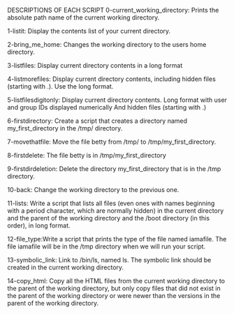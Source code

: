 DESCRIPTIONS OF EACH SCRIPT
0-current_working_directory: Prints the absolute path name of the current working directory.

1-listit: Display the contents list of your current directory.

2-bring_me_home: Changes the working directory to the users home directory.

3-listfiles: Display current directory contents in a long format

4-listmorefiles: Display current directory contents, including hidden files (starting with .). Use the long format.

5-listfilesdigitonly: Display current directory contents.
Long format
with user and group IDs displayed numerically
And hidden files (starting with .)

6-firstdirectory: Create a script that creates a directory named my_first_directory in the /tmp/ directory.

7-movethatfile: Move the file betty from /tmp/ to /tmp/my_first_directory.

8-firstdelete: The file betty is in /tmp/my_first_directory

9-firstdirdeletion: Delete the directory my_first_directory that is in the /tmp directory.

10-back: Change the working directory to the previous one.

11-lists: Write a script that lists all files (even ones with names beginning with a period character, which are normally hidden) in the current directory and the parent of the working directory and the /boot directory (in this order), in long format.

12-file_type:Write a script that prints the type of the file named iamafile. The file iamafile will be in the /tmp directory when we will run your script.

13-symbolic_link: Link to /bin/ls, named ls. The symbolic link should be created in the current working directory.

14-copy_html: Copy all the HTML files from the current working directory to the parent of the working directory, but only copy files that did not exist in the parent of the working directory or were newer than the versions in the parent of the working directory.
